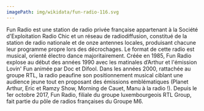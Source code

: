 ```yaml
---
imagePath: img/wikidata/fun-radio-116.svg
---
```


Fun Radio est une station de radio privée française appartenant à la Société d'Exploitation Radio Chic et un réseau de radiodiffusion, constitué de la station de radio nationale et de onze antennes locales, produisant chacune leur programme propre lors des décrochages. Le format de cette radio est musical, orienté électro dance majoritairement.
Créée en 1985, Fun Radio explose au début des années 1990 avec les matinales d’Arthur et l'émission Lovin' Fun animée par Doc et Difool. Dans les années 2000, rattachée au groupe RTL, la radio peaufine son positionnement musical ciblant une audience jeune tout en proposant des émissions emblématiques (Planet Arthur, Eric et Ramzy Show, Morning de Cauet, Manu à la radio !).
Depuis le 1er octobre 2017, Fun Radio, filiale du groupe luxembourgeois RTL Group, fait partie du pôle de radios françaises du Groupe M6.
